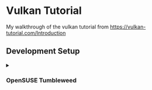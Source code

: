 # Vulkan Tutorial 

My walkthrough of the vulkan tutorial from https://vulkan-tutorial.com/Introduction

## Development Setup

<details>
  <summary><h3>OpenSUSE Tumbleweed</h3></summary>
  
  <pre><code>
$ sudo zypper in glm-devel vulkan-devel shaderc libXi-devel libglfw-devel libXxf86vm-devel
  </code></pre>

</details>

